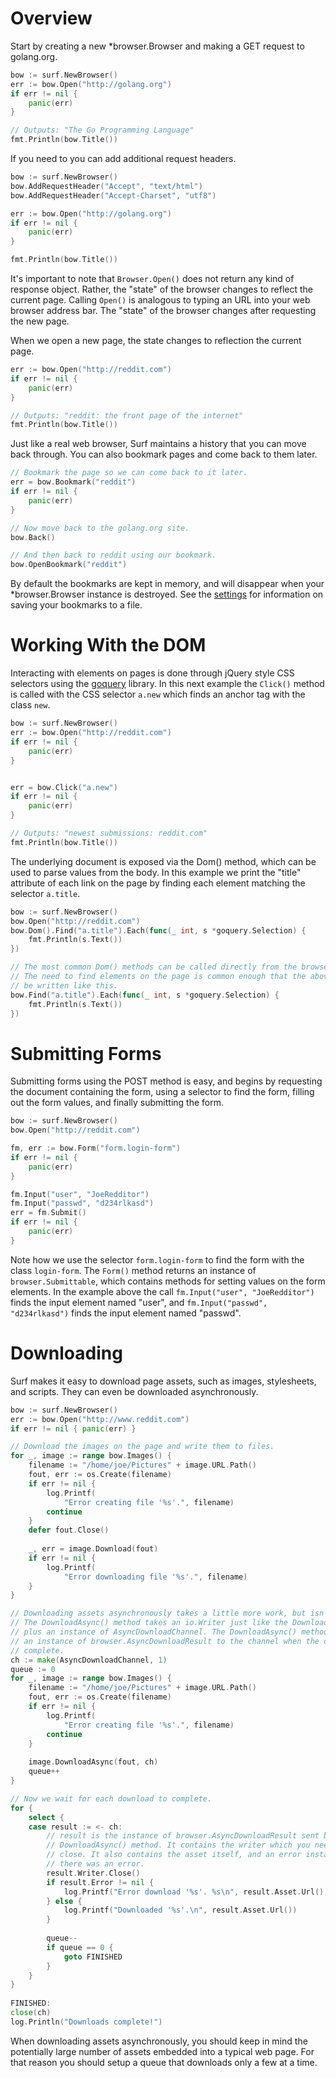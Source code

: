 # Overview
Start by creating a new \*browser.Browser and making a GET request to golang.org.

```go
bow := surf.NewBrowser()
err := bow.Open("http://golang.org")
if err != nil {
	panic(err)
}

// Outputs: "The Go Programming Language"
fmt.Println(bow.Title())
```

If you need to you can add additional request headers.

```go
bow := surf.NewBrowser()
bow.AddRequestHeader("Accept", "text/html")
bow.AddRequestHeader("Accept-Charset", "utf8")

err := bow.Open("http://golang.org")
if err != nil {
	panic(err)
}

fmt.Println(bow.Title())
```

It's important to note that `Browser.Open()` does not return any kind of response object. Rather, the "state" of
the browser changes to reflect the current page. Calling `Open()` is analogous to typing an URL into
your web browser address bar. The "state" of the browser changes after requesting the new page.

When we open a new page, the state changes to reflection the current page.

```go
err := bow.Open("http://reddit.com")
if err != nil {
	panic(err)
}

// Outputs: "reddit: the front page of the internet"
fmt.Println(bow.Title())
```

Just like a real web browser, Surf maintains a history that you can move back through. You can also
bookmark pages and come back to them later.

```go
// Bookmark the page so we can come back to it later.
err = bow.Bookmark("reddit")
if err != nil {
	panic(err)
}

// Now move back to the golang.org site.
bow.Back()

// And then back to reddit using our bookmark.
bow.OpenBookmark("reddit")
```

By default the bookmarks are kept in memory, and will disappear when your \*browser.Browser instance
is destroyed. See the [settings](settings/#storage-jars) for information on saving your bookmarks to a file.


# Working With the DOM
Interacting with elements on pages is done through jQuery style CSS selectors using the
[goquery](https://github.com/PuerkitoBio/goquery) library. In this next example
the `Click()` method is called with the CSS selector `a.new` which finds an anchor tag with the class `new`.

```go
bow := surf.NewBrowser()
err := bow.Open("http://reddit.com")
if err != nil {
	panic(err)
}


err = bow.Click("a.new")
if err != nil {
	panic(err)
}

// Outputs: "newest submissions: reddit.com"
fmt.Println(bow.Title())
```

The underlying document is exposed via the Dom() method, which can be used to parse values from the
body. In this example we print the "title" attribute of each link on the page by finding each element
matching the selector `a.title`.
```go
bow := surf.NewBrowser()
bow.Open("http://reddit.com")
bow.Dom().Find("a.title").Each(func(_ int, s *goquery.Selection) {
    fmt.Println(s.Text())
})

// The most common Dom() methods can be called directly from the browser.
// The need to find elements on the page is common enough that the above could
// be written like this.
bow.Find("a.title").Each(func(_ int, s *goquery.Selection) {
    fmt.Println(s.Text())
})
```

# Submitting Forms
Submitting forms using the POST method is easy, and begins by requesting the document containing the form,
using a selector to find the form, filling out the form values, and finally submitting the form.

```go
bow := surf.NewBrowser()
bow.Open("http://reddit.com")

fm, err := bow.Form("form.login-form")
if err != nil {
	panic(err)
}

fm.Input("user", "JoeRedditor")
fm.Input("passwd", "d234rlkasd")
err = fm.Submit()
if err != nil {
	panic(err)
}
```

Note how we use the selector `form.login-form` to find the form with the class `login-form`. The `Form()` method
returns an instance of `browser.Submittable`, which contains methods for setting values on the form elements.
In the example above the call `fm.Input("user", "JoeRedditor")` finds the input element named "user", and
`fm.Input("passwd", "d234rlkasd")` finds the input element named "passwd".


# Downloading
Surf makes it easy to download page assets, such as images, stylesheets, and scripts. They can even be downloaded
asynchronously.

```go
bow := surf.NewBrowser()
err := bow.Open("http://www.reddit.com")
if err != nil { panic(err) }

// Download the images on the page and write them to files.
for _, image := range bow.Images() {
    filename := "/home/joe/Pictures" + image.URL.Path()
    fout, err := os.Create(filename)
    if err != nil {
    	log.Printf(
    	    "Error creating file '%s'.", filename)
    	continue
    }
    defer fout.Close()
    
    _, err = image.Download(fout)
    if err != nil {
    	log.Printf(
    	    "Error downloading file '%s'.", filename)
    }
}

// Downloading assets asynchronously takes a little more work, but isn't difficult.
// The DownloadAsync() method takes an io.Writer just like the Download() method,
// plus an instance of AsyncDownloadChannel. The DownloadAsync() method will send
// an instance of browser.AsyncDownloadResult to the channel when the download is
// complete.
ch := make(AsyncDownloadChannel, 1)
queue := 0
for _, image := range bow.Images() {
    filename := "/home/joe/Pictures" + image.URL.Path()
	fout, err := os.Create(filename)
	if err != nil {
		log.Printf(
			"Error creating file '%s'.", filename)
		continue
	}
	
	image.DownloadAsync(fout, ch)
	queue++
}

// Now we wait for each download to complete.
for {
	select {
	case result := <- ch:
	    // result is the instance of browser.AsyncDownloadResult sent by the
	    // DownloadAsync() method. It contains the writer which you need to
	    // close. It also contains the asset itself, and an error instance if
	    // there was an error.
		result.Writer.Close()
		if result.Error != nil {
		    log.Printf("Error download '%s'. %s\n", result.Asset.Url(), result.Error)
		} else {
		    log.Printf("Downloaded '%s'.\n", result.Asset.Url())
		}
		
		queue--
		if queue == 0 {
			goto FINISHED
		}
	}
}
	
FINISHED:
close(ch)
log.Println("Downloads complete!")
```

When downloading assets asynchronously, you should keep in mind the potentially large number of assets embedded
into a typical web page. For that reason you should setup a queue that downloads only a few at a time.
